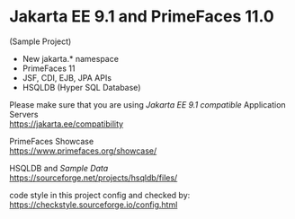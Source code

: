 # Jakarta EE 9.1 and PrimeFaces 11.0
(Sample Project)

* New jakarta.* namespace
* PrimeFaces 11
* JSF, CDI, EJB, JPA APIs
* HSQLDB (Hyper SQL Database)

Please make sure that you are using _Jakarta EE 9.1 compatible_ Application Servers <br/>
https://jakarta.ee/compatibility

PrimeFaces Showcase <br/>
https://www.primefaces.org/showcase/

HSQLDB and _Sample Data_ <br/>
https://sourceforge.net/projects/hsqldb/files/

code style in this project config and checked by:
https://checkstyle.sourceforge.io/config.html
